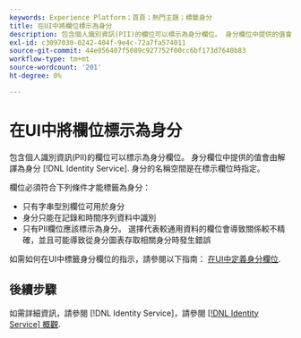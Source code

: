 ```yaml
---
keywords: Experience Platform；首頁；熱門主題；標籤身分
title: 在UI中將欄位標示為身分
description: 包含個人識別資訊(PII)的欄位可以標示為身分欄位。 身分欄位中提供的值會由Identity Service解譯為身分。 身分的名稱空間是在標示欄位時指定。
exl-id: c3097030-0242-404f-9e4c-72a7fa574011
source-git-commit: 44e056407f5089c927752f00cc6bf173d7640b83
workflow-type: tm+mt
source-wordcount: '201'
ht-degree: 0%

---
```


# 在UI中將欄位標示為身分

包含個人識別資訊(PII)的欄位可以標示為身分欄位。 身分欄位中提供的值會由解譯為身分 [!DNL Identity Service]. 身分的名稱空間是在標示欄位時指定。

欄位必須符合下列條件才能標籤為身分：

* 只有字串型別欄位可用於身分
* 身分只能在記錄和時間序列資料中識別
* 只有PII欄位應該標示為身分。 選擇代表較通用資料的欄位會導致關係較不精確，並且可能導致從身分圖表存取相關身分時發生錯誤

如需如何在UI中標籤身分欄位的指示，請參閱以下指南： [在UI中定義身分欄位](../../xdm/ui/fields/identity.md).

## 後續步驟

如需詳細資訊，請參閱 [!DNL Identity Service]，請參閱 [[!DNL Identity Service] 概觀](../home.md).
